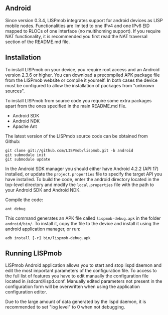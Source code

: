 Android
--------

Since version 0.3.4, LISPmob integrates support for android devices as LISP 
mobile nodes.
Functionalities are limited to one IPv4 and one IPv6 EID mapped to RLOCs of one 
interface (no multihoming support). If you require NAT functionality, it is 
recommended you first read the NAT traversal section of the README.md file.

Installation
------------

To install LISPmob on your device, you require root access and an Android version 
2.3.6 or higher. You can download a precompiled APK package file from the LISPmob
website or compile it yourself. In both cases the device must be configured to
allow the installation of packages from "unknown sources".

To install LISPmob from source code you require some extra packages apart from the
ones specified in the main README.md file.

  * Android SDK
  * Android NDK
  * Apache Ant

The latest version of the LISPmob source code can be obtained from Github:

    git clone git://github.com/LISPmob/lispmob.git -b android
    git submodule init
    git submodule update

In the Android SDK manager you should either have Android 4.2.2 (API 17)
installed, or update the `project.properties` file to specify the target API you
have installed.  To build the code, enter the android directory located in the
top-level directory and modify the `local.properties` file with the path to your
Android SDK and Android NDK.

Compile the code:

    ant debug

This command generates an APK file called `lispmob-debug.apk` in the folder
`android/bin/`. To install it, copy the file to the device and install it using
the android application manager, or run:

    adb install [-r] bin/lispmob-debug.apk

Running LISPmob
---------------

LISPmob Android application allows you to start and stop lispd daemon and edit the 
most important parameters of the configuration file. To access to the full list of 
features you have to edit manually the configuration file located in 
/sdcard/lispd.conf.  Manually edited parameters not present in the configuration 
form will be overwritten when using the application configuration editor. 

Due to the large amount of data generated by the lispd daemon, it is recommended 
to set "log level" to 0 when not debugging.
